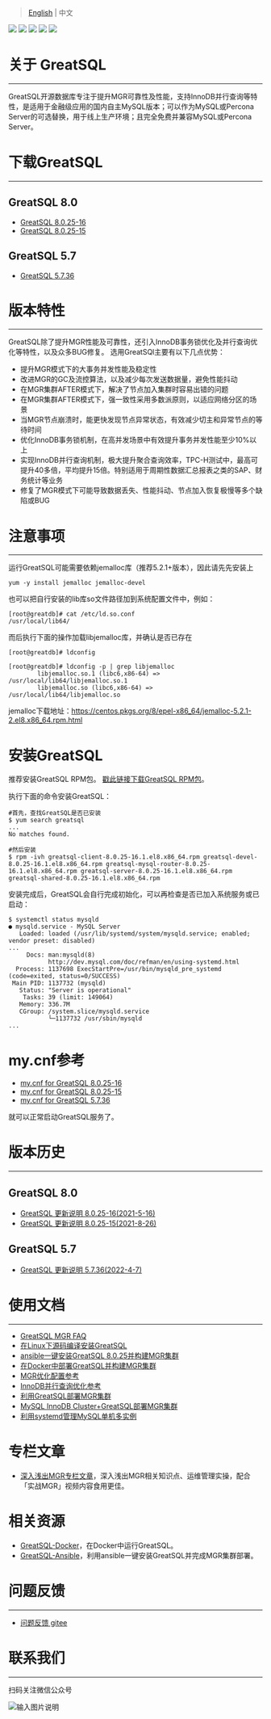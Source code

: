 > [English](./README.md) | 中文

[![](https://img.shields.io/badge/GreatSQL-官网-orange.svg)](https://greatsql.cn/)
[![](https://img.shields.io/badge/GreatSQL-论坛-brightgreen.svg)](https://greatsql.cn/forum.php)
[![](https://img.shields.io/badge/GreatSQL-博客-brightgreen.svg)](https://greatsql.cn/home.php?mod=space&uid=10&do=blog&view=me&from=space)
[![](https://img.shields.io/badge/License-GNU-blue.svg)](https://gitee.com/GreatSQL/GreatSQL/blob/master/LICENSE)
[![](https://img.shields.io/badge/release-8.0.25_16-blue.svg)](https://gitee.com/GreatSQL/GreatSQL/releases/tag/GreatSQL-8.0.25-16)

# 关于 GreatSQL
--- 

GreatSQL开源数据库专注于提升MGR可靠性及性能，支持InnoDB并行查询等特性，是适用于金融级应用的国内自主MySQL版本；可以作为MySQL或Percona Server的可选替换，用于线上生产环境；且完全免费并兼容MySQL或Percona Server。

# 下载GreatSQL
---

## GreatSQL 8.0
- [GreatSQL 8.0.25-16](https://gitee.com/GreatSQL/GreatSQL/releases/GreatSQL-8.0.25-16)
- [GreatSQL 8.0.25-15](https://gitee.com/GreatSQL/GreatSQL/releases/GreatSQL-8.0.25-15)

## GreatSQL 5.7
- [GreatSQL 5.7.36](https://gitee.com/GreatSQL/GreatSQL/releases/GreatSQL-5.7.36-39)


# 版本特性
---
GreatSQL除了提升MGR性能及可靠性，还引入InnoDB事务锁优化及并行查询优化等特性，以及众多BUG修复。
选用GreatSQl主要有以下几点优势：

- 提升MGR模式下的大事务并发性能及稳定性
- 改进MGR的GC及流控算法，以及减少每次发送数据量，避免性能抖动
- 在MGR集群AFTER模式下，解决了节点加入集群时容易出错的问题
- 在MGR集群AFTER模式下，强一致性采用多数派原则，以适应网络分区的场景
- 当MGR节点崩溃时，能更快发现节点异常状态，有效减少切主和异常节点的等待时间
- 优化InnoDB事务锁机制，在高并发场景中有效提升事务并发性能至少10%以上
- 实现InnoDB并行查询机制，极大提升聚合查询效率，TPC-H测试中，最高可提升40多倍，平均提升15倍。特别适用于周期性数据汇总报表之类的SAP、财务统计等业务
- 修复了MGR模式下可能导致数据丢失、性能抖动、节点加入恢复极慢等多个缺陷或BUG

# 注意事项
---
运行GreatSQL可能需要依赖jemalloc库（推荐5.2.1+版本），因此请先先安装上
```
yum -y install jemalloc jemalloc-devel
```
也可以把自行安装的lib库so文件路径加到系统配置文件中，例如：
```
[root@greatdb]# cat /etc/ld.so.conf
/usr/local/lib64/
```
而后执行下面的操作加载libjemalloc库，并确认是否已存在
```
[root@greatdb]# ldconfig

[root@greatdb]# ldconfig -p | grep libjemalloc
        libjemalloc.so.1 (libc6,x86-64) => /usr/local/lib64/libjemalloc.so.1
        libjemalloc.so (libc6,x86-64) => /usr/local/lib64/libjemalloc.so
```
jemalloc下载地址：https://centos.pkgs.org/8/epel-x86_64/jemalloc-5.2.1-2.el8.x86_64.rpm.html

# 安装GreatSQL
推荐安装GreatSQL RPM包。
[戳此链接下载GreatSQL RPM包](https://gitee.com/GreatSQL/GreatSQL/releases/GreatSQL-8.0.25-16)。

执行下面的命令安装GreatSQL：
```
#首先，查找GreatSQL是否已安装
$ yum search greatsql
...
No matches found.

#然后安装
$ rpm -ivh greatsql-client-8.0.25-16.1.el8.x86_64.rpm greatsql-devel-8.0.25-16.1.el8.x86_64.rpm greatsql-mysql-router-8.0.25-16.1.el8.x86_64.rpm greatsql-server-8.0.25-16.1.el8.x86_64.rpm greatsql-shared-8.0.25-16.1.el8.x86_64.rpm
```

安装完成后，GreatSQL会自行完成初始化，可以再检查是否已加入系统服务或已启动：
```
$ systemctl status mysqld
● mysqld.service - MySQL Server
   Loaded: loaded (/usr/lib/systemd/system/mysqld.service; enabled; vendor preset: disabled)
...
     Docs: man:mysqld(8)
           http://dev.mysql.com/doc/refman/en/using-systemd.html
  Process: 1137698 ExecStartPre=/usr/bin/mysqld_pre_systemd (code=exited, status=0/SUCCESS)
 Main PID: 1137732 (mysqld)
   Status: "Server is operational"
    Tasks: 39 (limit: 149064)
   Memory: 336.7M
   CGroup: /system.slice/mysqld.service
           └─1137732 /usr/sbin/mysqld
...
```

# my.cnf参考

- [my.cnf for GreatSQL 8.0.25-16](https://gitee.com/GreatSQL/GreatSQL-Doc/blob/master/docs/my.cnf-example-greatsql-8.0.25-16)
- [my.cnf for GreatSQL 8.0.25-15](https://gitee.com/GreatSQL/GreatSQL-Doc/blob/master/docs/my.cnf-example-greatsql-8.0.25-15)
- [my.cnf for GreatSQL 5.7.36](https://gitee.com/GreatSQL/GreatSQL-Doc/blob/master/docs/my.cnf-example-greatsql-5.7.36)

就可以正常启动GreatSQL服务了。


# 版本历史
---
## GreatSQL 8.0
- [GreatSQL 更新说明 8.0.25-16(2021-5-16)](https://gitee.com/GreatSQL/GreatSQL-Doc/blob/master/relnotes/changes-greatsql-8-0-25-16-20220516.md)
- [GreatSQL 更新说明 8.0.25-15(2021-8-26)](https://gitee.com/GreatSQL/GreatSQL-Doc/blob/master/relnotes/changes-greatsql-8-0-25-20210820.md)

## GreatSQL 5.7
- [GreatSQL 更新说明 5.7.36(2022-4-7)](https://gitee.com/GreatSQL/GreatSQL-Doc/blob/master/relnotes/changes-greatsql-5-7-36-20220407.md)


# 使用文档
---
- [GreatSQL MGR FAQ](https://gitee.com/GreatSQL/GreatSQL-Doc/blob/master/docs/GreatSQL-FAQ.md)
- [在Linux下源码编译安装GreatSQL](https://gitee.com/GreatSQL/GreatSQL-Doc/blob/master/docs/build-greatsql-with-source.md)
- [ansible一键安装GreatSQL 8.0.25并构建MGR集群](https://gitee.com/GreatSQL/GreatSQL-Ansible/wikis/ansible%E4%B8%80%E9%94%AE%E5%AE%89%E8%A3%85GreatSQL%208.0.25%E5%B9%B6%E6%9E%84%E5%BB%BAMGR%E9%9B%86%E7%BE%A4)
- [在Docker中部署GreatSQL并构建MGR集群](https://gitee.com/GreatSQL/GreatSQL-Doc/blob/master/docs/install-greatsql-with-docker.md)
- [MGR优化配置参考](https://gitee.com/GreatSQL/GreatSQL-Doc/blob/master/docs/mgr-best-options-ref.md)
- [InnoDB并行查询优化参考](https://gitee.com/GreatSQL/GreatSQL-Doc/blob/master/docs/innodb-parallel-execute.md)
- [利用GreatSQL部署MGR集群](https://gitee.com/GreatSQL/GreatSQL-Doc/blob/master/docs/using-greatsql-to-build-mgr-and-node-manage.md)
- [MySQL InnoDB Cluster+GreatSQL部署MGR集群](https://gitee.com/GreatSQL/GreatSQL-Doc/blob/master/docs/mysql-innodb-cluster-with-greatsql.md)
- [利用systemd管理MySQL单机多实例](https://gitee.com/GreatSQL/GreatSQL-Doc/blob/master/docs/build-multi-instance-with-systemd.md)

# 专栏文章
- [深入浅出MGR专栏文章](https://gitee.com/GreatSQL/GreatSQL-Doc/blob/master/deep-dive-mgr)，深入浅出MGR相关知识点、运维管理实操，配合「实战MGR」视频内容食用更佳。

# 相关资源
- [GreatSQL-Docker](https://gitee.com/GreatSQL/GreatSQL-Docker)，在Docker中运行GreatSQL。
- [GreatSQL-Ansible](https://gitee.com/GreatSQL/GreatSQL-Ansible)，利用ansible一键安装GreatSQL并完成MGR集群部署。

# 问题反馈
---
- [问题反馈 gitee](https://gitee.com/GreatSQL/GreatSQL-Doc/issues)


# 联系我们
---

扫码关注微信公众号

![输入图片说明](https://images.gitee.com/uploads/images/2021/0802/141935_2ea2c196_8779455.jpeg "greatsql社区-wx-qrcode-0.5m.jpg")
